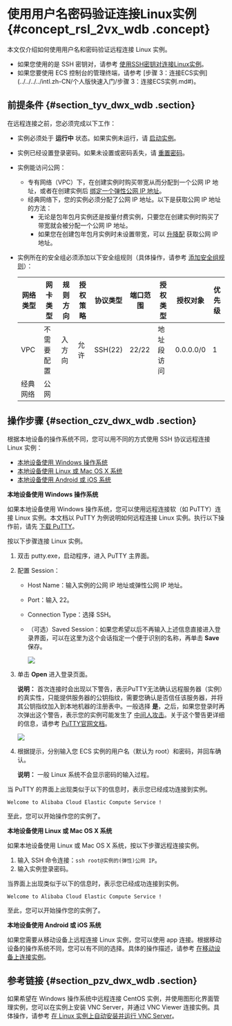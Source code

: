# 使用用户名密码验证连接Linux实例 {#concept_rsl_2vx_wdb .concept}

本文仅介绍如何使用用户名和密码验证远程连接 Linux 实例。

-   如果您使用的是 SSH 密钥对，请参考 [使用SSH密钥对连接Linux实例](intl.zh-CN/用户指南/连接实例/使用SSH密钥对连接Linux实例.md#)。
-   如果您要使用 ECS 控制台的管理终端，请参考 [步骤 3：连接ECS实例](../../../../intl.zh-CN/个人版快速入门/步骤 3：连接ECS实例.md#)。

## 前提条件 {#section_tyv_dwx_wdb .section}

在远程连接之前，您必须完成以下工作：

-   实例必须处于 **运行中** 状态。如果实例未运行，请 [启动实例](intl.zh-CN/用户指南/实例/启动或停止实例.md#)。
-   实例已经设置登录密码。如果未设置或密码丢失，请 [重置密码](intl.zh-CN/用户指南/实例/重置实例密码.md#)。
-   实例能访问公网：
    -   专有网络（VPC）下，在创建实例时购买带宽从而分配到一个公网 IP 地址，或者在创建实例后 [绑定一个弹性公网 IP 地址](../../../../intl.zh-CN/快速入门/搭建专有网络.md#section_ux1_cmw_rdb)。
    -   经典网络下，您的实例必须分配了公网 IP 地址。以下是获取公网 IP 地址的方法：
        -   无论是包年包月实例还是按量付费实例，只要您在创建实例时购买了带宽就会被分配一个公网 IP 地址。
        -   如果您在创建包年包月实例时未设置带宽，可以 [升降配](intl.zh-CN/用户指南/实例/升降配/升降配概述.md#) 获取公网 IP 地址。
-   实例所在的安全组必须添加以下安全组规则（具体操作，请参考 [添加安全组规则](intl.zh-CN/用户指南/安全组/添加安全组规则.md#)）：

    |网络类型|网卡类型|规则方向|授权策略|协议类型|端口范围|授权类型|授权对象|优先级|
    |----|----|----|----|----|----|----|----|---|
    |VPC|不需要配置|入方向|允许|SSH\(22\)|22/22|地址段访问|0.0.0.0/0|1|
    |经典网络|公网|


## 操作步骤 {#section_czv_dwx_wdb .section}

根据本地设备的操作系统不同，您可以用不同的方式使用 SSH 协议远程连接 Linux 实例：

-   [本地设备使用 Windows 操作系统](#)
-   [本地设备使用 Linux 或 Mac OS X 系统](#)
-   [本地设备使用 Android 或 iOS 系统](#)

**本地设备使用 Windows 操作系统**

如果本地设备使用 Windows 操作系统，您可以使用远程连接软（如 PuTTY）连接 Linux 实例。本文档以 PuTTY 为例说明如何远程连接 Linux 实例。执行以下操作前，请先 [下载 PuTTY](http://www.chiark.greenend.org.uk/~sgtatham/putty/)。

按以下步骤连接 Linux 实例。

1.  双击 putty.exe，启动程序，进入 PuTTY 主界面。
2.  配置 Session：
    -   Host Name：输入实例的公网 IP 地址或弹性公网 IP 地址。
    -   Port：输入 22。
    -   Connection Type：选择 SSH。
    -   （可选）Saved Session：如果您希望以后不再输入上述信息直接进入登录界面，可以在这里为这个会话指定一个便于识别的名称，再单击 **Save** 保存。

        ![](images/5249_zh-CN.gif)

3.  单击 **Open** 进入登录页面。

    **说明：** 首次连接时会出现以下警告，表示PuTTY无法确认远程服务器（实例）的真实性，只能提供服务器的公钥指纹，需要您确认是否信任该服务器，并将其公钥指纹加入到本地机器的注册表中。一般选择 **是**，之后，如果您登录时再次弹出这个警告，表示您的实例可能发生了 [中间人攻击](https://en.wikipedia.org/wiki/Man-in-the-middle_attack)。关于这个警告更详细的信息，请参考 [PuTTY官网文档](https://the.earth.li/~sgtatham/putty/0.70/htmldoc/Chapter2.html#gs-hostkey)。

    ![](http://static-aliyun-doc.oss-cn-hangzhou.aliyuncs.com/assets/img/9621/15395096795251_zh-CN.png)

4.  根据提示，分别输入您 ECS 实例的用户名（默认为 root）和密码，并回车确认。

    **说明：** 一般 Linux 系统不会显示密码的输入过程。


当 PuTTY 的界面上出现类似于以下的信息时，表示您已经成功连接到实例。

```
Welcome to Alibaba Cloud Elastic Compute Service !
```

至此，您可以开始操作您的实例了。

**本地设备使用 Linux 或 Mac OS X 系统**

如果本地设备使用 Linux 或 Mac OS X 系统，按以下步骤远程连接实例。

1.  输入 SSH 命令连接：`ssh root@实例的(弹性)公网 IP`。
2.  输入实例登录密码。

当界面上出现类似于以下的信息时，表示您已经成功连接到实例。

```
Welcome to Alibaba Cloud Elastic Compute Service !
```

至此，您可以开始操作您的实例了。

**本地设备使用 Android 或 iOS 系统**

如果您需要从移动设备上远程连接 Linux 实例，您可以使用 app 连接。根据移动设备的操作系统不同，您可以有不同的选择。具体的操作描述，请参考 [在移动设备上连接实例](intl.zh-CN/用户指南/连接实例/在移动设备上连接实例.md#)。

## 参考链接 {#section_pzv_dwx_wdb .section}

如果希望在 Windows 操作系统中远程连接 CentOS 实例，并使用图形化界面管理实例，您可以在实例上安装 VNC Server，并通过 VNC Viewer 连接实例。具体操作，请参考 [在 Linux 实例上自动安装并运行 VNC Server](https://www.alibabacloud.com/help/faq-detail/41181.htm)。

